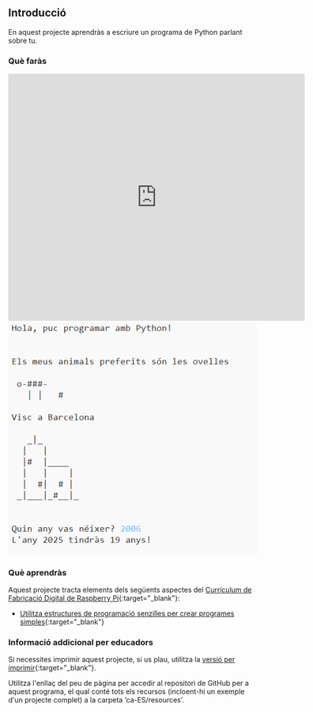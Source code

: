 ## Introducció

En aquest projecte aprendràs a escriure un programa de Python parlant sobre tu.

### Què faràs

<div class="trinket">
  <iframe src="https://trinket.io/embed/python/e8fff25d98?outputOnly=true&start=result" width="600" height="500" frameborder="0" marginwidth="0" marginheight="0" allowfullscreen>
  </iframe>
  <img src="images/me-final.png">
</div>

### Què aprendràs

Aquest projecte tracta elements dels següents aspectes del [Currículum de Fabricació Digital de Raspberry Pi](http://rpf.io/curriculum){:target="_blank"}:

+ [Utilitza estructures de programació senzilles per crear programes simples](https://www.raspberrypi.org/curriculum/programming/creator){:target="_blank"}

### Informació addicional per educadors

Si necessites imprimir aquest projecte, si us plau, utilitza la [versió per imprimir](https://projects.raspberrypi.org/ca-ES/projects/about-me/print){:target="_blank"}.

Utilitza l'enllaç del peu de pàgina per accedir al repositori de GitHub per a aquest programa, el qual conté tots els recursos (incloent-hi un exemple d'un projecte complet) a la carpeta ‘ca-ES/resources’.